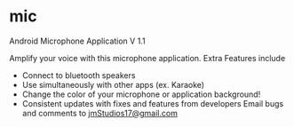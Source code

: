 # mic
Android Microphone Application
V 1.1

Amplify your voice with this microphone application. 
Extra Features include
-	Connect to bluetooth speakers
-	Use simultaneously with other apps (ex. Karaoke) 
-	Change the color of your microphone or application background!
-	Consistent updates with fixes and features from developers
Email bugs and comments to jmStudios17@gmail.com
